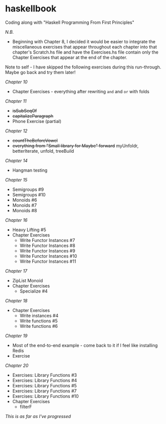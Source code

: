 # haskellbook
Coding along with "Haskell Programming From First Principles"

*N.B.*
* Beginning with Chapter 8, I decided it would be easier to integrate the miscellaneous
  exercises that appear throughout each chapter into that chapter's Scratch.hs file and have
  the Exercises.hs file contain only the Chapter Exercises that appear at the end of the
  chapter.

Note to self - I have skipped the following exercises during this run-through. Maybe go back and try them later!

_Chapter 10_
* Chapter Exercises - everything after rewriting `and` and `or` with folds

_Chapter 11_
* ~~isSubSeqOf~~
* ~~capitalizeParagraph~~
* Phone Exercise (partial)

_Chapter 12_
* ~~countTheBeforeVowel~~
* ~~everything from "Small library for Maybe" forward~~
  myUnfoldr, betterIterate, unfold, treeBuild

_Chapter 14_
* Hangman testing

_Chapter 15_
* Semigroups #9
* Semigroups #10
* Monoids #6
* Monoids #7
* Monoids #8

_Chapter 16_
* Heavy Lifting #5
* Chapter Exercises
    * Write Functor Instances #7
    * Write Functor Instances #8
    * Write Functor Instances #9
    * Write Functor Instances #10
    * Write Functor Instances #11

_Chapter 17_
* ZipList Monoid
* Chapter Exercises
    * Specialize #4

_Chapter 18_
* Chapter Exercises
    * Write instances #4
    * Write functions #5
    * Write functions #6

_Chapter 19_
* Most of the end-to-end example - come back to it if I feel like installing Redis
* Exercise

_Chapter 20_
* Exercises: Library Functions #3
* Exercises: Library Functions #4
* Exercises: Library Functions #5
* Exercises: Library Functions #7
* Exercises: Library Functions #10
* Chapter Exercises
    * filterF

*This is as far as I've progressed*